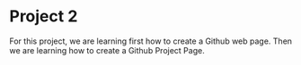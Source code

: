 # Project 2
For this project, we are learning first how to create a Github web page. Then we are learning how to create a Github Project Page.
